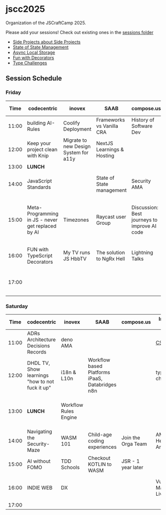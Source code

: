 # jscc2025
Organization of the JSCraftCamp 2025.

Please add your sessions! Check out existing ones in the [sessions folder](./sessions)

- [Side Projects about Side Projects](./sessions/side-projects-about-side-projects)
- [State of State Management](./sessions/state-of-state-management)
- [Async Local Storage](./sessions/async-local-storage)
- [Fun with Decorators](./sessions/fun-with-decorators)
- [Type Challenges](./sessions/type-challenges)

## Session Schedule

### Friday


| Time  | codecentric                                | inovex                             | SAAB                          | compose.us                              | In-Fi-De-Go                         | twilio                    | peerigon              | Tiffinger & Thiel                   | d-a-t             | HAT                                   |
|-------|--------------------------------------------|-------------------------------------|-------------------------------|------------------------------------------|-------------------------------------|---------------------------|-----------------------|--------------------------------------|-------------------|----------------------------------------|
| 11:00 | building AI-Rules                          | Coolify Deployment                  | Frameworks vs Vanilla CRA     | History of Software Dev                  | Parametrix for CAD                  | CSS Battle                | You don't need JS     |                                      |                   | JSCC Live                              |
| 12:00 | Keep your project clean with Knip          | Migrate to new Design System for a11y | NextJS Learnings & Hosting   |                                          | Tauri                               | Deno Deploy EA           |                       | Side Project about Side Projects     |                   |                                        |
| 13:00 | **LUNCH**                                  |                                     |                               |                                          |                                     |                           |                       |                                      |                   |                                        |
| 14:00 | JavaScript Standards                       |                                     | State of State management     | Security AMA                             | Social Media Exports Tool           | Fun w/ OpenAI Realtime API |                       | Thinking about Performance           | Wrapper Web Components |                                  |
| 15:00 | Meta-Programming in JS - never get replaced by AI | Timezones                     | Raycast user Group            | Discussion: Best journeys to improve AI code | web components + fan engineer by Design | Local first ?         | Green Software        |                                      |                   | Estimation Planning SCRUM Waterfall - What works really? |
| 16:00 | FUN with TypeScript Decorators             | My TV runs JS HbbTV                 | The solution to NgRx Hell     | Lightning Talks                          |                                     |                           | Philosophie of Software Design |                  |                   |                                        |
| 17:00 |                                            |                                     |                               |                                          |                                     |                           |                       |                                      |                   | endo runs JS untrusted Code           |


### Saturday

| Time  | codecentric                            | inovex                        | SAAB                                        | compose.us                | In-Fi-De-Go                    | twilio                         | peerigon            | Tiffinger & Thiel             | d-a-t                   | HAT                | Some place else                          |
|-------|----------------------------------------|-------------------------------|---------------------------------------------|---------------------------|-------------------------------|--------------------------------|---------------------|-------------------------------|------------------------|--------------------|------------------------------------------|
| 11:00 | ADRs Architecture Decisions Records     | deno AMA                      |                                             |                           | [CSS Battle](./sessions/css-battle)                    | visual editors                 | Commercial Open Source |                               | How does some "AI" remember things? |                    |                                          |
| 12:00 | DHDL TV, Show learnings "how to not fuck it up" | i18n & L10n                  | Workflow based Platforms iPaaS, Databridges n8n |                           | type challenges               | Multicore Web Assembly         |                     | GraphQL Options                | Imposter syndrome       | Changelogs & Roadmaps | Streaming Architecture                  |
| 13:00 | **LUNCH**                              | Workflow Rules Engine         |                                             |                           |                               |                                |                     |                               |                        |                    | Transfer OSS Maintainer / Language Café |
| 14:00 | Navigating the Security-Maze           | WASM 101                      | Child-age coding experiences                | Join the Orga Team        | AMA Hexagonal Architecture    | #jslang JavaScript the language | AsyncLocalStorage   |                               |                        |                    |                                          |
| 15:00 | AI without FOMO                        | TDD Schools                   | Checkout KOTLIN to WASM                     | JSR - 1 year later        |                               |                                |                     | localfirst.conf - its real     |                        |                    |                                          |
| 16:00 | INDIE WEB                              | DX                            |                                             |                           | Vue State Management Live Coding | TDD Schools (you pick - Kata) |                     |                               |                        |                    |                                          |
| 17:00 |                                        |                               |                                             |                           |                               |                                |                     |                               |                        |                    |                                          |
